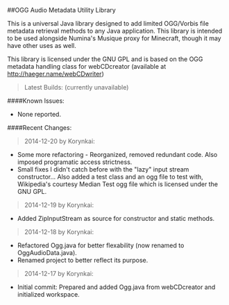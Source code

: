 ##OGG Audio Metadata Utility Library

This is a universal Java library designed to add limited OGG/Vorbis file metadata retrieval methods to any Java application.
This library is intended to be used alongside Numina's Musique proxy for Minecraft, though it may have other uses as well.

This library is licensed under the GNU GPL and is based on the OGG metadata handling class for webCDcreator (available at http://haeger.name/webCDwriter)

>Latest Builds: (currently unavailable)

####Known Issues:

* None reported.

####Recent Changes:
>2014-12-20 by Korynkai:

* Some more refactoring - Reorganized, removed redundant code. Also imposed programatic access strictness.
* Small fixes I didn't catch before with the "lazy" input stream constructor... Also added a test class and an ogg file to test with, Wikipedia's courtesy Median Test ogg file which is licensed under the GNU GPL.

>2014-12-19 by Korynkai:

* Added ZipInputStream as source for constructor and static methods.

>2014-12-18 by Korynkai:

* Refactored Ogg.java for better flexability (now renamed to OggAudioData.java).
* Renamed project to better reflect its purpose.

>2014-12-17 by Korynkai:

* Initial commit: Prepared and added Ogg.java from webCDcreator and initialized workspace.
